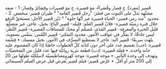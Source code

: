 ‌قَصير [مفرد]: ج قِصار وقُصَراءُ، مؤ قصيرة، ج مؤ قصيرات وقصَائِرُ وقِصار:
1 - صفة مشبَّهة تدلّ على الثبوت من قصُرَ: "رجل ‌قَصِير القامة" ° طيران ‌قصير: منخفض.
2 - محدود "منذ زمن ‌قصير- الحياة قصيرة غير أنّها حلوة" ° دَيْن ‌قَصِير الأجل: مستحقّ الدفع خلال فترة زمنيّة قصيرة- فلانٌ ‌قَصير العلم: قليله- ‌قَصِير الباع: بخيل، عاجز، غير متضلِّع، قليل الخبرة والمعرفة- ‌قَصِير المَدَى: مُصمَّم أو محدَّد للمسافات القصيرة- ‌قَصِير النَّظر: ليس حاذقًا، لا يفكِّر في عواقب الأمور، محدود التفكير- ‌قَصِير النَّفَس: يتنفّس بصعوبة، يلهث سريعًا- ‌قَصِير اليد: عاجز لا يستطيع التصرُّف في الأمور، بخيل ممسك.
• قِسْمة قَصِيرة: (جب) تقسيم عدد على آخر دون كتابة كلّ الخطوات خاصّةً إذا كان المقسوم عليه خانة واحدة.
• قِصَّة قَصِيرة: (دب) قطعة نثرية روائيّة فيها عدد قليل من الشخصيّات وتهدف إلى وحدة التأثير.
• موجة قَصِيرة: موجة كهرومغناطيسيّة لاسلكيّة طولها من 20 إلى 200 متر أو أقلّ.
• عَرْض ‌قَصِير: فيلم ‌قَصِير يُعرض قبل عرض الفيلم السينمائي